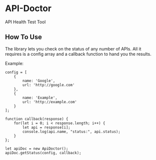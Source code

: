 # API-Doctor
API Health Test Tool

## How To Use
The library lets you check on the status of any number of APIs. All it requires is a config array and a callback function to hand you the results.

Example:

	config = [
    	{
    		name: 'Google',
    		url: 'http://google.com'
    	},
    	{
    		name: 'Example',
    		url: 'http://example.com'
    	}
    ];
    
    function callback(response) {
    	for(let i = 0; i < response.length; i++) {
    		let api = response[i];
    		console.log(api.name, "status:", api.status);
    	}
    };
    
    let apiDoc = new ApiDoctor();
    apiDoc.getStatus(config, callback);
